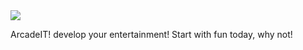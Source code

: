 <img src="https://www.arcadeit.net/images/Gitlogo.png" />
<p>ArcadeIT! develop your entertainment! Start with fun today, why not!</p>
